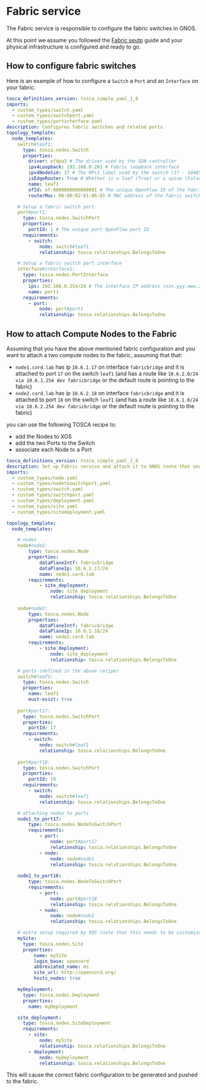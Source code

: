 # Fabric service

The Fabric service is responsible to configure the fabric switches in ONOS.

At this point we assume you followed the
[Fabric seutp](../fabric-setup.md) guide and your physical infrastructure
is configured and ready to go.

## How to configure fabric switches

Here is an example of how to configure a `Switch` a `Port` and an `Interface`
on your fabric.

```yaml
tosca_definitions_version: tosca_simple_yaml_1_0
imports:
  - custom_types/switch.yaml
  - custom_types/switchport.yaml
  - custom_types/portinterface.yaml
description: Configures fabric switches and related ports
topology_template:
  node_templates:
    switch#leaf1:
      type: tosca.nodes.Switch
      properties:
        driver: ofdpa3 # The driver used by the SDN controller
        ipv4Loopback: 192.168.0.201 # Fabric loopback interface
        ipv4NodeSid: 17 # The MPLS label used by the switch [17 - 1048576]
        isEdgeRouter: True # Whether is a leaf (True) or a spine (False)
        name: leaf1
        ofId: of:0000000000000001 # The unique OpenFlow ID of the fabric switch
        routerMac: 00:00:02:01:06:01 # MAC address of the fabric switch used for all interfaces

    # Setup a fabric switch port
    port#port1:
      type: tosca.nodes.SwitchPort
      properties:
        portId: 1 # The unique port OpenFlow port ID
      requirements:
        - switch:
            node: switch#leaf1
            relationship: tosca.relationships.BelongsToOne

    # Setup a fabric switch port interface
    interface#interface1:
      type: tosca.nodes.PortInterface
      properties:
        ips: 192.168.0.254/24 # The interface IP address (xxx.yyy.www.zzz/nm)
        name: port1
      requirements:
        - port:
            node: port#port1
            relationship: tosca.relationships.BelongsToOne
```

## How to attach Compute Nodes to the Fabric

Assuming that you have the above mentioned fabric configuration
and you want to attach a two compute nodes to the fabric,
assuming that that:

- `node1.cord.lab` has ip `10.6.1.17` on interface `fabricbridge` and it is attached to port `17` on the switch `leaf1` (and has a route like `10.6.2.0/24 via 10.6.1.254 dev fabricbridge` or the default route is pointing to the fabric)
- `node2.cord.lab` has ip `10.6.2.18` on interface `fabricbridge` and it is attached to port `18` on the switch `leaf1` (and has a route like `10.6.1.0/24 via 10.6.2.254 dev fabricbridge` or the default route is pointing to the fabric)

you can use the following TOSCA recipe to:

- add the Nodes to XOS
- add the two Ports to the Switch
- associate each Node to a Port

```yaml
tosca_definitions_version: tosca_simple_yaml_1_0
description: Set up Fabric service and attach it to ONOS (note that onos-service needs to be loaded)
imports:
  - custom_types/node.yaml
  - custom_types/nodetoswitchport.yaml
  - custom_types/switch.yaml
  - custom_types/switchport.yaml
  - custom_types/deployment.yaml
  - custom_types/site.yaml
  - custom_types/sitedeployment.yaml

topology_template:
  node_templates:

    # nodes
    node#node1:
        type: tosca.nodes.Node
        properties:
            dataPlaneIntf: fabricbridge
            dataPlaneIp: 10.6.1.17/24
            name: node1.cord.lab
        requirements:
            - site_deployment:
                node: site_deployment
                relationship: tosca.relationships.BelongsToOne
    
    node#node2:
        type: tosca.nodes.Node
        properties:
            dataPlaneIntf: fabricbridge
            dataPlaneIp: 10.6.2.18/24
            name: node2.cord.lab
        requirements:
            - site_deployment:
                node: site_deployment
                relationship: tosca.relationships.BelongsToOne

    # ports (defined in the above recipe)
    switch#leaf1:
      type: tosca.nodes.Switch
      properties:
        name: leaf1
        must-exist: true
    
    port#port17:
      type: tosca.nodes.SwitchPort
      properties:
        portId: 17
      requirements:
        - switch:
            node: switch#leaf1
            relationship: tosca.relationships.BelongsToOne
    
    port#port18:
      type: tosca.nodes.SwitchPort
      properties:
        portId: 18
      requirements:
        - switch:
            node: switch#leaf1
            relationship: tosca.relationships.BelongsToOne

    # attaching nodes to ports
    node1_to_port17:
        type: tosca.nodes.NodeToSwitchPort
        requirements:
            - port:
                node: port#port17
                relationship: tosca.relationships.BelongsToOne
            - node:
                node: node#node1
                relationship: tosca.relationships.BelongsToOne
    
    node2_to_port18:
        type: tosca.nodes.NodeToSwitchPort
        requirements:
            - port:
                node: port#port18
                relationship: tosca.relationships.BelongsToOne
            - node:
                node: node#node2
                relationship: tosca.relationships.BelongsToOne

    # extra setup required by XOS (note that this needs to be customized to your installation)
    mySite:
      type: tosca.nodes.Site
      properties:
          name: mySite
          login_base: opencord
          abbreviated_name: ms
          site_url: http://opencord.org/
          hosts_nodes: true

    myDeployment:
      type: tosca.nodes.Deployment
      properties:
        name: myDeployment

    site_deployment:
      type: tosca.nodes.SiteDeployment
      requirements:
        - site:
            node: mySite
            relationship: tosca.relationships.BelongsToOne
        - deployment:
            node: myDeployment
            relationship: tosca.relationships.BelongsToOne
```

This will cause the correct fabric configuration to be generated and pushed to the fabric.
